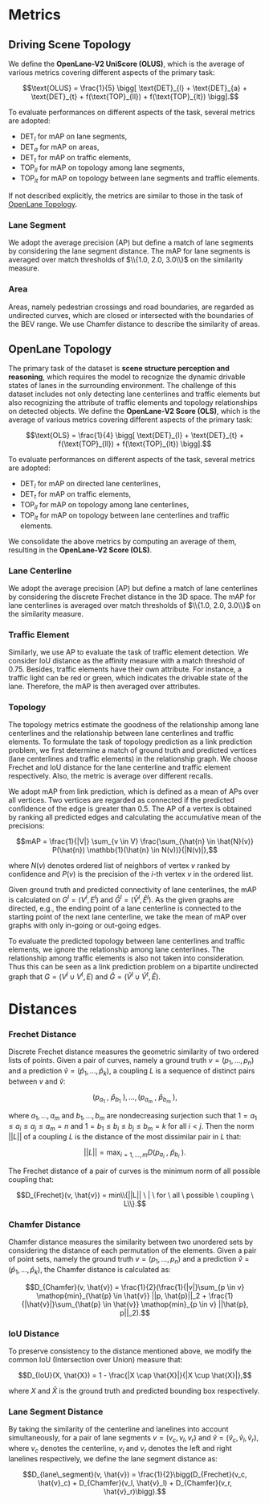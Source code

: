 # Metrics

## Driving Scene Topology
We define the **OpenLane-V2 UniScore (OLUS)**, which is the average of various metrics covering different aspects of the primary task:

```math
\text{OLUS} = \frac{1}{5} \bigg[ \text{DET}_{l} + \text{DET}_{a} + \text{DET}_{t} + f(\text{TOP}_{ll}) + f(\text{TOP}_{lt}) \bigg].
```

To evaluate performances on different aspects of the task, several metrics are adopted:
- $\text{DET}_{l}$ for mAP on lane segments,
- $\text{DET}_{a}$ for mAP on areas,
- $\text{DET}_{t}$ for mAP on traffic elements,
- $\text{TOP}_{ll}$ for mAP on topology among lane segments,
- $\text{TOP}_{lt}$ for mAP on topology between lane segments and traffic elements.

If not described explicitly, the metrics are similar to those in the task of [OpenLane Topology](#openlane-topology).
  
### Lane Segment
We adopt the average precision (AP) but define a match of lane segments by considering the lane segment distance.
The mAP for lane segments is averaged over match thresholds of $\\{1.0, 2.0, 3.0\\}$ on the similarity measure.

### Area
Areas, namely pedestrian crossings and road boundaries, are regarded as undirected curves, which are closed or intersected with the boundaries of the BEV range.
We use Chamfer distance to describe the similarity of areas.


## OpenLane Topology
The primary task of the dataset is **scene structure perception and reasoning**, which requires the model to recognize the dynamic drivable states of lanes in the surrounding environment. 
The challenge of this dataset includes not only detecting lane centerlines and traffic elements but also recognizing the attribute of traffic elements and topology relationships on detected objects.
We define the **OpenLane-V2 Score (OLS)**, which is the average of various metrics covering different aspects of the primary task:

```math
\text{OLS} = \frac{1}{4} \bigg[ \text{DET}_{l} + \text{DET}_{t} + f(\text{TOP}_{ll}) + f(\text{TOP}_{lt}) \bigg].
```

<!-- The metrics of different subtasks are described below. -->

To evaluate performances on different aspects of the task, several metrics are adopted:
- $\text{DET}_{l}$ for mAP on directed lane centerlines,
- $\text{DET}_{t}$ for mAP on traffic elements,
- $\text{TOP}_{ll}$ for mAP on topology among lane centerlines,
- $\text{TOP}_{lt}$ for mAP on topology between lane centerlines and traffic elements.

We consolidate the above metrics by computing an average of them, resulting in the **OpenLane-V2 Score (OLS)**.

### Lane Centerline
We adopt the average precision (AP) but define a match of lane centerlines by considering the discrete Frechet distance in the 3D space.
The mAP for lane centerlines is averaged over match thresholds of $\\{1.0, 2.0, 3.0\\}$ on the similarity measure.

### Traffic Element
Similarly, we use AP to evaluate the task of traffic element detection.
We consider IoU distance as the affinity measure with a match threshold of $0.75$.
Besides, traffic elements have their own attribute.
For instance, a traffic light can be red or green, which indicates the drivable state of the lane.
Therefore, the mAP is then averaged over attributes.

### Topology
The topology metrics estimate the goodness of the relationship among lane centerlines and the relationship between lane centerlines and traffic elements.
To formulate the task of topology prediction as a link prediction problem, we first determine a match of ground truth and predicted vertices (lane centerlines and traffic elements) in the relationship graph.
We choose Frechet and IoU distance for the lane centerline and traffic element respectively.
Also, the metric is average over different recalls.

We adopt mAP from link prediction, which is defined as a mean of APs over all vertices. 
Two vertices are regarded as connected if the predicted confidence of the edge is greater than $0.5$.
The AP of a vertex is obtained by ranking all predicted edges and calculating the accumulative mean of the precisions:

```math
mAP = \frac{1}{|V|} \sum_{v \in V} \frac{\sum_{\hat{n} \in \hat{N}(v)} P(\hat{n}) \mathbb{1}(\hat{n} \in N(v))}{|N(v)|},
```

where $N(v)$ denotes ordered list of neighbors of vertex $v$ ranked by confidence and $P(v)$ is the precision of the $i$-th vertex $v$ in the ordered list.

Given ground truth and predicted connectivity of lane centerlines, the mAP is calculated on $G^{l} = (V^{l}, E^{l})$ and $\hat{G}^{l} = (\hat{V}^{l}, \hat{E}^{l})$.
As the given graphs are directed, e.g., the ending point of a lane centerline is connected to the starting point of the next lane centerline, we take the mean of mAP over graphs with only in-going or out-going edges.

To evaluate the predicted topology between lane centerlines and traffic elements, we ignore the relationship among lane centerlines.
The relationship among traffic elements is also not taken into consideration.
Thus this can be seen as a link prediction problem on a bipartite undirected graph that $G = (V^{l} \cup V^{t}, E)$ and $\hat{G} = (\hat{V}^{l} \cup \hat{V}^{t}, \hat{E})$.

# Distances

### Frechet Distance
Discrete Frechet distance measures the geometric similarity of two ordered lists of points.
Given a pair of curves, namely a ground truth $v = (p_1, ..., p_n)$ and a prediction $\hat{v} = (\hat{p}_1, ..., \hat{p}_k)$, a coupling $L$ is a sequence of distinct pairs between $v$ and $\hat{v}$:

```math
(p_{a_1} \ , \ \hat{p}_{b_1} \ ), ..., (p_{a_m} \ , \ \hat{p}_{b_m} \ ),
```

where $a_1, ..., a_m$ and $b_1, ..., b_m$ are nondecreasing surjection such that $1 = a_1 \leq a_i \leq a_j \leq a_m = n$ and $1 = b_1 \leq b_i \leq b_j \leq b_m = k$ for all $i < j$. Then the norm $||L||$ of a coupling $L$ is the distance of the most dissimilar pair in $L$ that:

```math
||L|| = \mathop{max}_{i=1, ..., m} D(p_{a_i} \ , \ \hat{p}_{b_i} \ ).
```

The Frechet distance of a pair of curves is the minimum norm of all possible coupling that:

```math
D_{Frechet}(v, \hat{v}) = min\\{||L|| \ | \ for \ all \ possible \ coupling \ L\\}.
```

### Chamfer Distance
Chamfer distance measures the similarity between two unordered sets by considering the distance of each permutation of the elements.
Given a pair of point sets, namely the ground truth $v = (p_1, ..., p_n)$ and a prediction $\hat{v} = (\hat{p}_1, ..., \hat{p}_k)$, the Chamfer distance is calculated as:

```math
D_{Chamfer}(v, \hat{v}) = \frac{1}{2}(\frac{1}{|v|}\sum_{p \in v} \mathop{min}_{\hat{p} \in \hat{v}} ||p, \hat{p}||_2 + \frac{1}{|\hat{v}|}\sum_{\hat{p} \in \hat{v}} \mathop{min}_{p \in v} ||\hat{p}, p||_2).
```

### IoU Distance
To preserve consistency to the distance mentioned above, we modify the common IoU (Intersection over Union) measure that:

```math
D_{IoU}(X, \hat{X}) = 1 - \frac{|X \cap \hat{X}|}{|X \cup \hat{X}|},
```

where $X$ and $\hat{X}$ is the ground truth and predicted bounding box respectively.

### Lane Segment Distance
By taking the similarity of the centerline and lanelines into account simultaneously, for a pair of lane segments $v = (v_c, v_l, v_r)$ and $\hat{v} = (\hat{v}_c, \hat{v}_l, \hat{v}_r)$, where $v_c$ denotes the centerline, $v_l$ and $v_r$ denotes the left and right lanelines respectively, we define the lane segment distance as:

```math
D_{lane\_segment}(v, \hat{v}) = \frac{1}{2}\bigg(D_{Frechet}(v_c, \hat{v}_c) + D_{Chamfer}(v_l, \hat{v}_l) + D_{Chamfer}(v_r, \hat{v}_r)\bigg).
```
